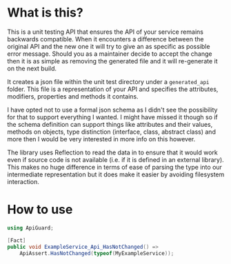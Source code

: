 # What is this?

This is a unit testing API that ensures the API of your service remains backwards compatible. When it encounters a difference between the original API and the new one it will try to give an as specific as possible error message. Should you as a maintainer decide to accept the change then it is as simple as removing the generated file and it will re-generate it on the next build.

It creates a json file within the unit test directory under a `generated_api` folder. This file is a representation of your API and specifies the attributes, modifiers, properties and methods it contains.

I have opted not to use a formal json schema as I didn't see the possibility for that to support everything I wanted. I might have missed it though so if the schema definition can support things like attributes and their values, methods on objects, type distinction (interface, class, abstract class) and more then I would be very interested in more info on this however.

The library uses Reflection to read the data in to ensure that it would work even if source code is not available (i.e. if it is defined in an external library). This makes no huge difference in terms of ease of parsing the type into our intermediate representation but it does make it easier by avoiding filesystem interaction.

# How to use

```csharp
using ApiGuard;

[Fact]
public void ExampleService_Api_HasNotChanged() =>
    ApiAssert.HasNotChanged(typeof(MyExampleService));
```